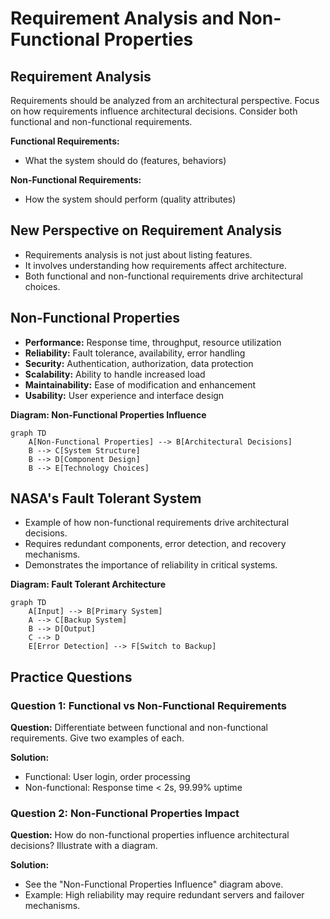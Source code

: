 # Requirement Analysis and Non-Functional Properties

## Requirement Analysis
Requirements should be analyzed from an architectural perspective. Focus on how requirements influence architectural decisions. Consider both functional and non-functional requirements.

**Functional Requirements:**
- What the system should do (features, behaviors)

**Non-Functional Requirements:**
- How the system should perform (quality attributes)

## New Perspective on Requirement Analysis
- Requirements analysis is not just about listing features.
- It involves understanding how requirements affect architecture.
- Both functional and non-functional requirements drive architectural choices.

## Non-Functional Properties
- **Performance:** Response time, throughput, resource utilization
- **Reliability:** Fault tolerance, availability, error handling
- **Security:** Authentication, authorization, data protection
- **Scalability:** Ability to handle increased load
- **Maintainability:** Ease of modification and enhancement
- **Usability:** User experience and interface design

**Diagram: Non-Functional Properties Influence**
```mermaid
graph TD
    A[Non-Functional Properties] --> B[Architectural Decisions]
    B --> C[System Structure]
    B --> D[Component Design]
    B --> E[Technology Choices]
```

## NASA's Fault Tolerant System
- Example of how non-functional requirements drive architectural decisions.
- Requires redundant components, error detection, and recovery mechanisms.
- Demonstrates the importance of reliability in critical systems.

**Diagram: Fault Tolerant Architecture**
```mermaid
graph TD
    A[Input] --> B[Primary System]
    A --> C[Backup System]
    B --> D[Output]
    C --> D
    E[Error Detection] --> F[Switch to Backup]
```

## Practice Questions

### Question 1: Functional vs Non-Functional Requirements
**Question:** Differentiate between functional and non-functional requirements. Give two examples of each.

**Solution:**
- Functional: User login, order processing
- Non-functional: Response time < 2s, 99.99% uptime

### Question 2: Non-Functional Properties Impact
**Question:** How do non-functional properties influence architectural decisions? Illustrate with a diagram.

**Solution:**
- See the "Non-Functional Properties Influence" diagram above.
- Example: High reliability may require redundant servers and failover mechanisms. 